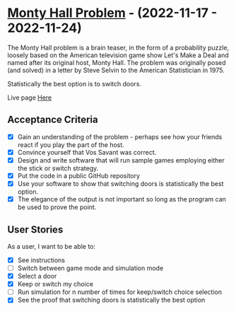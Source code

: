 # [Monty Hall Problem](https://surpun.github.io/The-Monty-Hall/) - (2022-11-17 - 2022-11-24)

The Monty Hall problem is a brain teaser, in the form of a probability puzzle, loosely based on the American television game show Let's Make a Deal and named after its original host, Monty Hall. The problem was originally posed (and solved) in a letter by Steve Selvin to the American Statistician in 1975.

Statistically the best option is to switch doors.

Live page [Here](https://surpun.github.io/The-Monty-Hall/)

## Acceptance Criteria

- [x] Gain an understanding of the problem - perhaps see how your friends react if you play the part of the host.
- [x] Convince yourself that Vos Savant was correct.
- [x] Design and write software that will run sample games employing either the stick or switch strategy.
- [x] Put the code in a public GitHub repository
- [x] Use your software to show that switching doors is statistically the best option.
- [x] The elegance of the output is not important so long as the program can be used to prove the point.

## User Stories

As a user, I want to be able to:

- [x] See instructions
- [ ] Switch between game mode and simulation mode
- [x] Select a door
- [x] Keep or switch my choice
- [ ] Run simulation for n number of times for keep/switch choice selection
- [x] See the proof that switching doors is statistically the best option
